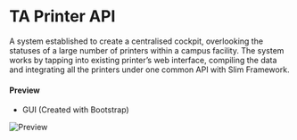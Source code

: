 # TA Printer API
 A system established to create a centralised cockpit, overlooking the statuses of a large number of printers within a campus facility. The system works by tapping into existing printer’s web interface, compiling the data and integrating all the printers under one common API with Slim Framework.
 
#### Preview
* GUI (Created with Bootstrap)

![Preview](https://i.imgur.com/rgJ5Bn2.png)
